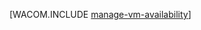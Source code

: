 <properties linkid="manage-windows-common-tasks-vm-availability" urlDisplayName="Manage Availability of VMs" pageTitle="Manage availability of virtual machines (Linux) - Azure" metaKeywords="" description="Learn how to use multiple virtual machines to ensure availability of your Azure application. " metaCanonical="http://www.windowsazure.com/zh-tw/manage/windows/common-tasks/manage-vm-availability/" services="virtual-machines" documentationCenter="" title="" authors="" solutions="" manager="" editor="" />

[WACOM.INCLUDE [manage-vm-availability](../includes/manage-vm-availability.md)]

